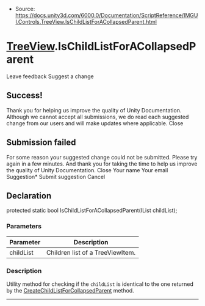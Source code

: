 * Source: https://docs.unity3d.com/6000.0/Documentation/ScriptReference/IMGUI.Controls.TreeView.IsChildListForACollapsedParent.html

#  [TreeView](https://docs.unity3d.com/6000.0/Documentation/ScriptReference/IMGUI.Controls.TreeView.html).IsChildListForACollapsedParent
Leave feedback
Suggest a change
## Success!
Thank you for helping us improve the quality of Unity Documentation. Although we cannot accept all submissions, we do read each suggested change from our users and will make updates where applicable.
Close
## Submission failed
For some reason your suggested change could not be submitted. Please <a>try again</a> in a few minutes. And thank you for taking the time to help us improve the quality of Unity Documentation.
Close
Your name Your email Suggestion* Submit suggestion
Cancel
## Declaration
protected static bool IsChildListForACollapsedParent(IList<TreeViewItem> childList); 
### Parameters
Parameter | Description  
---|---  
childList | Children list of a TreeViewItem.  
### Description
Utility method for checking if the `childList` is identical to the one returned by the [CreateChildListForCollapsedParent](https://docs.unity3d.com/6000.0/Documentation/ScriptReference/IMGUI.Controls.TreeView.CreateChildListForCollapsedParent.html) method.
* * *
